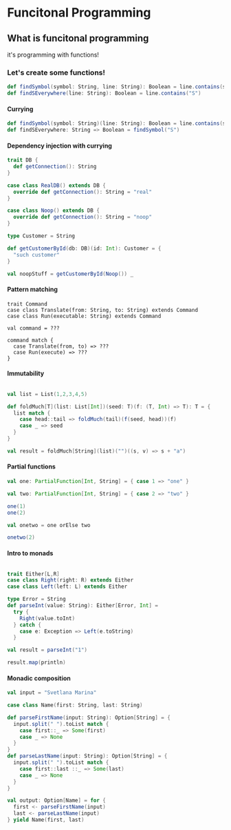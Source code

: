 # Funcitonal Programming

## What is funcitonal programming

it's programming with functions!

### Let's create some functions!

```scala
def findSymbol(symbol: String, line: String): Boolean = line.contains(symbol)
def findSEverywhere(line: String): Boolean = line.contains("S")
```
#### Currying
```scala
def findSymbol(symbol: String)(line: String): Boolean = line.contains(symbol)
def findSEverywhere: String => Boolean = findSymbol("S")
```

#### Dependency injection with currying
```scala
trait DB {
  def getConnection(): String
}

case class RealDB() extends DB {
  override def getConnection(): String = "real"
}

case class Noop() extends DB {
  override def getConnection(): String = "noop"
}

type Customer = String

def getCustomerById(db: DB)(id: Int): Customer = {
  "such customer"
}

val noopStuff = getCustomerById(Noop()) _ 

```

#### Pattern matching

```
trait Command
case class Translate(from: String, to: String) extends Command
case class Run(executable: String) extends Command

val command = ???

command match {
  case Translate(from, to) => ???
  case Run(execute) => ???
}
```

#### Immutability
```scala

val list = List(1,2,3,4,5)

def foldMuch[T](list: List[Int])(seed: T)(f: (T, Int) => T): T = {
  list match {
    case head::tail => foldMuch(tail)(f(seed, head))(f)
    case _ => seed
  }
}

val result = foldMuch[String](list)("")((s, v) => s + "a")


```

#### Partial functions
```scala
val one: PartialFunction[Int, String] = { case 1 => "one" }

val two: PartialFunction[Int, String] = { case 2 => "two" }

one(1)
one(2)

val onetwo = one orElse two

onetwo(2)
```

#### Intro to monads
```scala

trait Either[L,R]
case class Right(right: R) extends Either
case class Left(left: L) extends Either

type Error = String
def parseInt(value: String): Either[Error, Int] = 
  try {
    Right(value.toInt)
  } catch {
    case e: Exception => Left(e.toString)
  }

val result = parseInt("1")

result.map(println)

```

#### Monadic composition

```scala
val input = "Svetlana Marina"

case class Name(first: String, last: String)

def parseFirstName(input: String): Option[String] = {
  input.split(" ").toList match {
    case first::_ => Some(first)
    case _ => None
  }
}
def parseLastName(input: String): Option[String] = {
  input.split(" ").toList match {
    case first::last ::_ => Some(last)
    case _ => None
  }
}

val output: Option[Name] = for {
  first <- parseFirstName(input)
  last <- parseLastName(input)
} yield Name(first, last)

```